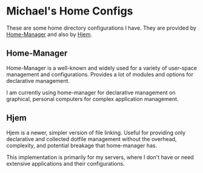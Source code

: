 # Michael's Home Configs

These are some home directory configurations I have.  They are provided by [Home-Manager](https://github.com/nix-community/home-manager) and also by [Hjem](https://github.com/feel-co/hjem).

## Home-Manager

Home-Manager is a well-known and widely used for a variety of user-space management and configurations.  Provides a lot of modules and options for declarative management.

I am currently using home-manager for declarative management on graphical, personal computers for complex application management.

## Hjem

Hjem is a newer, simpler version of file linking.  Useful for providing only declarative and collected dotfile management without the overhead, complexity, and potential breakage that home-manager has.

This implementation is primarily for my servers, where I don't have or need extensive applications and their configurations.